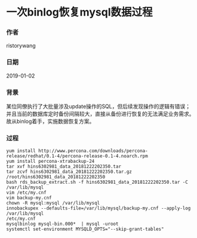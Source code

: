 # 一次binlog恢复mysql数据过程

### 作者

ristorywang

### 日期

2019-01-02

### 背景
某位同僚执行了大批量涉及update操作的SQL，但后续发现操作的逻辑有错误；
并且当前的数据库定时备份间隔较大，直接从备份进行恢复的无法满足业务需求。
故从binlog着手，实施数据恢复方案。

### 过程

```
yum install http://www.percona.com/downloads/percona-release/redhat/0.1-4/percona-release-0.1-4.noarch.rpm
yum install percona-xtrabackup-24
tar xvf hins6302981_data_20181222202350.tar
tar zcvf hins6302981_data_20181222202350.tar.gz /root/hins6302981_data_20181222202350
bash rds_backup_extract.sh -f hins6302981_data_20181222202350.tar -C /var/lib/mysql
vim /etc/my.cnf
vim backup-my.cnf
chown -R mysql:mysql /var/lib/mysql
innobackupex --defaults-file=/var/lib/mysql/backup-my.cnf --apply-log /var/lib/mysql
/etc/my.cnf
mysqlbinlog mysql-bin.000*  | mysql -uroot
systemctl set-environment MYSQLD_OPTS="--skip-grant-tables"
```
